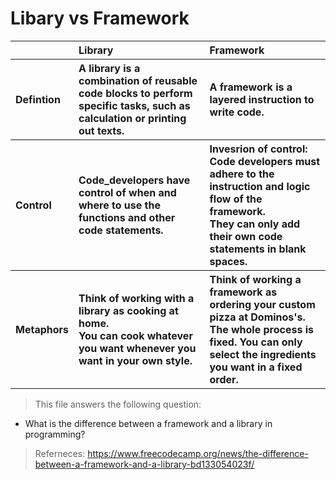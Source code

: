 # Libary vs Framework

<table style="text-align: left">
    <tr>
        <th> </th>
        <th>Library </th>
        <th>Framework </th>
    </tr>    
    <tr>
        <th>Defintion</th>
        <th>A library is a combination of reusable code blocks to perform specific tasks, such as calculation or printing out texts.  </th>
        <th>A framework is a layered instruction to write code. </th>
    </tr>   
    <tr>
        <th>Control</th>
        <th>Code_developers have control of when and where to use the functions and other code statements.</th>
        <th>Invesrion of control: <br />
      Code developers must adhere to the instruction and logic flow of the framework.<br />
          They can only add their own code statements in blank spaces.</th>
    </tr>      
    <tr>
        <th>Metaphors</th>
        <th>Think of working with a library as cooking at home. <br />
      You can cook whatever you want whenever you want in your own style.</th>
        <th>Think of working a framework as ordering your custom pizza at Dominos's.
      The whole process is fixed. You can only select the ingredients you want in a fixed order. </th>
    </tr> 
</table>


> This file answers the following question:
- What is the difference between a framework and a library in programming?

>Referneces: https://www.freecodecamp.org/news/the-difference-between-a-framework-and-a-library-bd133054023f/
